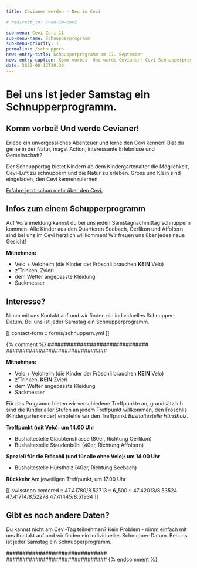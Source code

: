 ```yaml
---
title: Cevianer werden - Neu im Cevi

# redirect_to: /neu-im-cevi

sub-menu: Cevi Züri 11
sub-menu-name: Schnupperprogramm
sub-menu-priority: 1
permalink: /schnuppern
news-entry-title: Schnupperprogramm am 17. September
news-entry-caption: Komm vorbei! Und werde Cevianer! Cevi-Schnupperprogramm am 17. September 2022.
date: 2022-08-13T19:30
---
```


# Bei uns ist jeder Samstag ein Schnupperprogramm.

## Komm vorbei! Und werde Cevianer!

Erlebe ein unvergessliches Abenteuer und lerne den Cevi kennen! Bist du gerne in der Natur, magst Action, interessante
Erlebnisse und Gemeinschaft?

Der Schnuppertag bietet Kindern ab dem Kindergartenalter die Möglichkeit, Cevi-Luft zu schnuppern und die Natur zu
erleben. Gross und Klein sind eingeladen, den Cevi kennenzulernen.

[Erfahre jetzt schon mehr über den Cevi.](/ueber-uns)

## Infos zum einem Schupperprogramm

Auf Voranmeldung kannst du bei uns jeden Samstagnachmittag schnuppern kommen. Alle Kinder aus den Quartieren Seebach,
Oerlikon und Affoltern sind bei uns im Cevi herzlich willkommen! Wir freuen uns über jedes neue Gesicht!

**Mitnehmen:**

- Velo + Velohelm (die Kinder der Fröschli brauchen **KEIN** Velo)
- z'Trinken, Zvieri
- dem Wetter angepasste Kleidung
- Sackmesser

## Interesse?

Nimm mit uns Kontakt auf und wir finden ein individuelles Schnupper-Datum. Bei uns ist jeder Samstag ein
Schnupperprogramm.

[[ contact-form :: forms/schnuppern.yml ]]


{% comment %}
###############################
###############################

**Mitnehmen:**

- Velo + Velohelm (die Kinder der Fröschli brauchen **KEIN** Velo)
- z'Trinken, **KEIN** Zvieri
- dem Wetter angepasste Kleidung
- Sackmesser

Für das Programm bieten wir verschiedene Treffpunkte an, grundsätzlich sind die Kinder aller Stufen an jedem Treffpunkt
willkommen, den Fröschlis (Kindergartenkinder) empfehle wir den Treffpunkt _Bushaltestelle Hürstholz_.

**Treffpunkt (mit Velo): um 14.00 Uhr**

- Bushaltestelle Glaubtenstrasse (80er, Richtung Oerlikon)
- Bushaltestelle Staudenbühl (40er, Richtung Affoltern)

**Speziell für die Fröschli (und für alle ohne Velo): um 14.00 Uhr**

- Bushaltestelle Hürstholz (40er, Richtung Seebach)

**Rückkehr**
Am jeweiligen Treffpunkt, um 17.00 Uhr

[[ swisstopo centered :: 47.41780/8.52713 :: 6_500 :: 47.42013/8.53524 47.41714/8.52278 47.41445/8.51934 ]]

## Gibt es noch andere Daten?

Du kannst nicht am Cevi-Tag teilnehmen? Kein Problem - nimm einfach mit uns Kontakt auf und wir finden ein individuelles
Schnupper-Datum. Bei uns ist jeder Samstag ein Schnupperprogramm.

###############################
###############################
{% endcomment %}